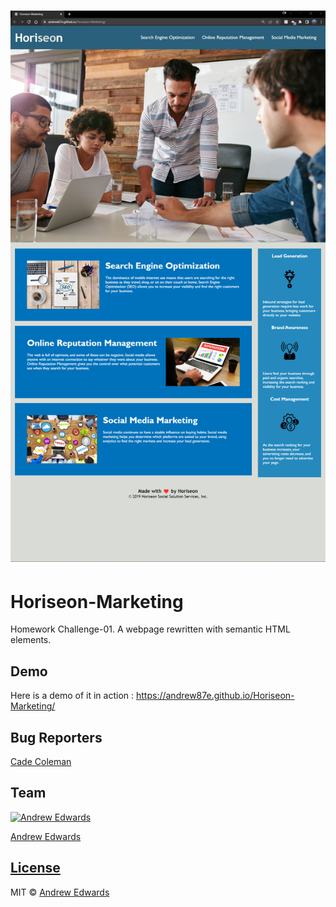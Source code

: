 # ![Horiseon-Marketing](https://github.com/Andrew87E/Horiseon-Marketing/blob/6fee9cdd67cc639ba3deef055f536c0aa612b08d/assets/images/2022-06-15_19-50.png?size=250 "Screenshot")

# Horiseon-Marketing
   Homework Challenge-01. A webpage rewritten with semantic HTML elements.


## Demo
Here is a demo of it in action : https://andrew87e.github.io/Horiseon-Marketing/

## Bug Reporters
[Cade Coleman](https://github.com/cade-coleman)

## Team

[![Andrew Edwards](https://avatars.githubusercontent.com/u/106359255?size=100)](https://github.com/andrew87e)

[Andrew Edwards](https://github.com/andrew87e) 

## [License](https://github.com/Andrew87E/Horiseon-Marketing/blob/main/LICENSE)
 

MIT © [Andrew Edwards](https://github.com/andrew87e)
